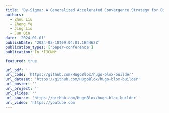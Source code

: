 ```yaml
---
title: 'Dy-Sigma: A Generalized Accelerated Convergence Strategy for Diffusion Models'
authors:
  - Zhou Liu
  - Zheng Ye
  - Jing Liu
  - Jun Qin
date: '2024-01-01'
publishDate: '2024-03-18T09:04:01.184462Z'
publication_types: ['paper-conference']
publication: In *IJCNN*

featured: true

url_pdf: ''
url_code: 'https://github.com/HugoBlox/hugo-blox-builder'
url_dataset: 'https://github.com/HugoBlox/hugo-blox-builder'
url_poster: ''
url_project: ''
url_slides: ''
url_source: 'https://github.com/HugoBlox/hugo-blox-builder'
url_video: 'https://youtube.com'
---
```

